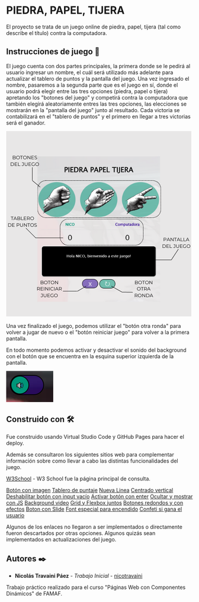 # PIEDRA, PAPEL, TIJERA

El proyecto se trata de un juego online de piedra, papel, tijera (tal como describe el título) contra la computadora.

## Instrucciones de juego 🚀

El juego cuenta con dos partes principales, la primera donde se le pedirá al usuario ingresar un nombre, el cuál será utilizado más adelante para actualizar el tablero de puntos y la pantalla del juego.
Una vez ingresado el nombre, pasaremos a la segunda parte que es el juego en sí, donde el usuario podrá elegir entre las tres opciones (piedra, papel o tijera) apretando los "botones del juego" y competirá contra la computadora que también elegirá aleatoriamente entres las tres opciones, las elecciones se mostrarán en la "pantalla del juego" junto al resultado.
Cada victoria se contabilizará en el "tablero de puntos" y el primero en llegar a tres victorias será el ganador.

![pantalla del juego](/img/pantallaJuego.png)

Una vez finalizado el juego, podemos utilizar el "botón otra ronda" para volver a jugar de nuevo o el "botón reiniciar juego" para volver a la primera pantalla.

En todo momento podemos activar y desactivar el sonido del background con el botón que se encuentra en la esquina superior izquierda de la pantalla.

![boton de sonido](/img/botonSonido.png)


## Construido con 🛠️

Fue construido usando Virtual Studio Code y GitHub Pages para hacer el deploy.

Además se consultaron los siguientes sitios web para complementar información sobre como llevar a cabo las distintas funcionalidades del juego.

[W3School](3schools.com/html/html_css.asp) - W3 School fue la página principal de consulta.

[Botón con imagen](https://www.scaler.com/topics/image-button-in-html/)
[Tablero de puntaje](https://www.youtube.com/watch?v=7BExOvUgOwA)
[Nueva Linea](https://forum.freecodecamp.org/t/using-innerhtml-and-creating-a-new-line/152631/7)
[Centrado vertical](https://www.dariobf.com/centrar-verticalmente-con-css-6-formas-diferentes-de-lograrlo/)
[Deshabilitar botón con input vacío](https://flexiple.com/javascript/disable-button-javascript/#section4)
[Activar botón con enter](https://www.techiedelight.com/es/trigger-button-click-on-enter-key-javascript/)
[Ocultar y mostrar con JS](https://norfipc.com/inf/javascript-como-ocultar-mostrar-elementos-paginas-web.html)
[Background video](https://css-tricks.com/full-page-background-video-styles/)
[Grid y Flexbox juntos](https://wpengine.com/resources/combine-flexbox-and-css-grids-for-layouts-how-to/)
[Botones redondos y con efectos](https://unused-css.com/blog/round-buttons/)
[Boton con Slide](https://www.w3schools.com/howto/howto_js_toggle_class.asp)
[Font especial para encendido](https://unicodepowersymbol.com/font/)
[Confeti si gana el usuario](https://blog.logrocket.com/how-create-confetti-effect-css/)

Algunos de los enlaces no llegaron a ser implementados o directamente fueron descartados por otras opciones. Algunos quizás sean implementados en actualizaciones del juego.

## Autores ✒️

* **Nicolás Travaini Páez** - *Trabajo Inicial* - [nicotravaini](https://github.com/nicotravaini)

Trabajo práctico realizado para el curso "Páginas Web con Componentes Dinámicos" de FAMAF.